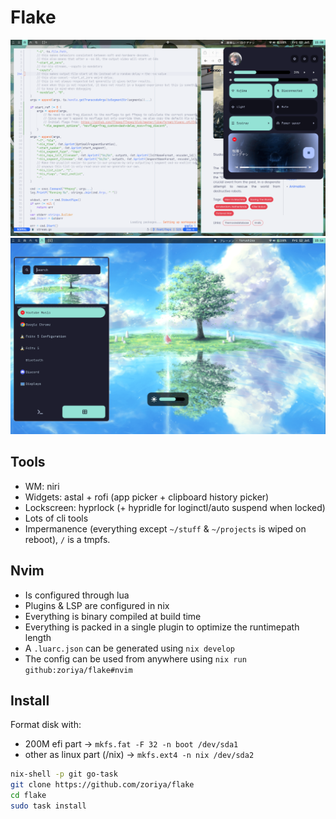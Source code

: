 # Flake

![screenshot](./screen.png)
![screenshot](./screen2.png)

## Tools

- WM: niri
- Widgets: astal + rofi (app picker + clipboard history picker)
- Lockscreen: hyprlock (+ hypridle for loginctl/auto suspend when locked)
- Lots of cli tools
- Impermanence (everything except `~/stuff` & `~/projects` is wiped on reboot), `/` is a tmpfs.

## Nvim

 - Is configured through lua
 - Plugins & LSP are configured in nix
 - Everything is binary compiled at build time
 - Everything is packed in a single plugin to optimize the runtimepath length
 - A `.luarc.json` can be generated using `nix develop`
 - The config can be used from anywhere using `nix run github:zoriya/flake#nvim`

## Install

Format disk with:
 - 200M efi part -> `mkfs.fat -F 32 -n boot /dev/sda1`
 - other as linux part (/nix) -> `mkfs.ext4 -n nix /dev/sda2`

```sh
nix-shell -p git go-task
git clone https://github.com/zoriya/flake
cd flake
sudo task install
```
